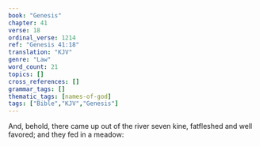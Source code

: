 ```yaml
---
book: "Genesis"
chapter: 41
verse: 18
ordinal_verse: 1214
ref: "Genesis 41:18"
translation: "KJV"
genre: "Law"
word_count: 21
topics: []
cross_references: []
grammar_tags: []
thematic_tags: [names-of-god]
tags: ["Bible","KJV","Genesis"]
---
```

And, behold, there came up out of the river seven kine, fatfleshed and well favored; and they fed in a meadow:
